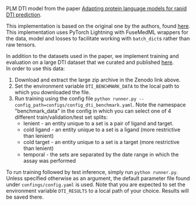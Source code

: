 PLM DTI model from the paper [Adapting protein language models for rapid DTI prediction](https://www.mlsb.io/papers_2021/MLSB2021_Adapting_protein_language_models.pdf).

This implementation is based on the original one by the authors, found [here](https://github.com/samsledje/Contrastive_PLM_DTI/). This implementation uses PyTorch Lightning with FuseMedML wrappers for the data, model and losses to facilitate working with `batch_dict`s rather than raw tensors.

In addition to the datasets used in the paper, we implement training and evaluation on a large DTI dataset that we curated and published [here](https://zenodo.org/record/8105617).  
In order to use this data:
1. Download and extract the large zip archive in the Zenodo link above.
2. Set the environment variable `DTI_BENCHMARK_DATA` to the local path to which you downloaded the file.
3. Run training using the config file `python runner.py --config_path=configs/config_dti_benchmark.yaml`. Note the namespace "benchmark_data" in the config in which you can select one of 4 different train/validation/test set splits: 
    * lenient - an entity unique to a set is a pair of ligand and target.
    * cold ligand - an entity unique to a set is a ligand (more restrictive than lenient)
    * cold target - an entity unique to a set is a target (more restrictive than lenient)
    * temporal - the sets are separated by the date range in which the assay was performed

To run training followed by test inference, simply run `python runner.py`.
Unless specified otherwise as an argument, the default parameter file found under `confings/config.yaml` is used. Note that you are expected to set the environment variable `DTI_RESULTS` to a local path of your choice. Results will be saved there.
